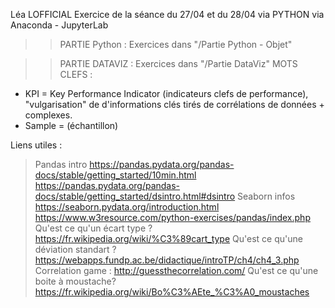 Léa LOFFICIAL
Exercice de la séance du 27/04 et du 28/04 via PYTHON via Anaconda - JupyterLab
>> PARTIE Python : Exercices dans "/Partie Python - Objet"

>> PARTIE DATAVIZ : Exercices dans "/Partie DataViz"
MOTS CLEFS : 
- KPI = Key Performance Indicator (indicateurs clefs de performance), "vulgarisation" de d'informations clés tirés de corrélations de données + complexes.
- Sample = (échantillon)

Liens utiles :
> Pandas intro
https://pandas.pydata.org/pandas-docs/stable/getting_started/10min.html
https://pandas.pydata.org/pandas-docs/stable/getting_started/dsintro.html#dsintro
> Seaborn infos
https://seaborn.pydata.org/introduction.html
https://www.w3resource.com/python-exercises/pandas/index.php
> Qu'est ce qu'un écart type ?
https://fr.wikipedia.org/wiki/%C3%89cart_type
> Qu'est ce qu'une déviation standart ?
https://webapps.fundp.ac.be/didactique/introTP/ch4/ch4_3.php
Correlation game :
http://guessthecorrelation.com/
Qu'est ce qu'une boite à moustache?
https://fr.wikipedia.org/wiki/Bo%C3%AEte_%C3%A0_moustaches
